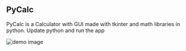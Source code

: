 ## PyCalc

PyCalc is a Calculator with GUI made with tkinter and math libraries in python. Update python and run the app


![demo image](https://user-images.githubusercontent.com/78723235/176746617-1eed640c-7c43-4311-90d7-423f97a7c929.png)


